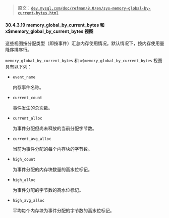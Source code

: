 > 原文：[`dev.mysql.com/doc/refman/8.0/en/sys-memory-global-by-current-bytes.html`](https://dev.mysql.com/doc/refman/8.0/en/sys-memory-global-by-current-bytes.html)

#### 30.4.3.19 memory_global_by_current_bytes 和 x$memory_global_by_current_bytes 视图

这些视图按分配类型（即按事件）汇总内存使用情况。默认情况下，按内存使用量降序排序行。

`memory_global_by_current_bytes` 和 `x$memory_global_by_current_bytes` 视图具有以下列：

+   `event_name`

    内存事件名称。

+   `current_count`

    事件发生的总次数。

+   `current_alloc`

    为事件分配但尚未释放的当前分配字节数。

+   `current_avg_alloc`

    当前为事件分配的每个内存块的字节数。

+   `high_count`

    为事件分配的内存块数量的高水位标记。

+   `high_alloc`

    为事件分配的字节数的高水位标记。

+   `high_avg_alloc`

    平均每个内存块为事件分配的字节数的高水位标记。
